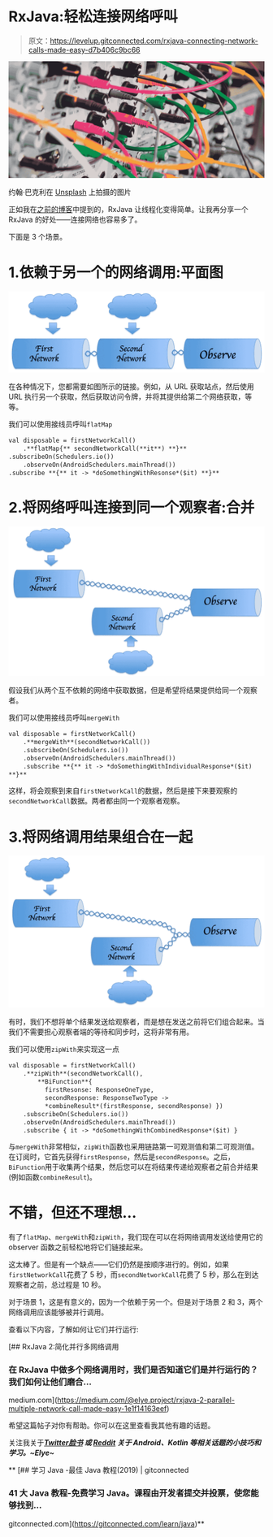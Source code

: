 # RxJava:轻松连接网络呼叫

> 原文：<https://levelup.gitconnected.com/rxjava-connecting-network-calls-made-easy-d7b406c9bc66>

![](img/462bceb17f2059dcbe9fba2c8ae51d31.png)

约翰·巴克利在 [Unsplash](https://unsplash.com/photos/l090uFWoPaI) 上拍摄的图片

正如我在[之前的博客](https://medium.com/@elye.project/rxjava-2-making-threading-easy-in-android-in-kotlin-603d8342d6c)中提到的，RxJava 让线程化变得简单。让我再分享一个 RxJava 的好处——连接网络也容易多了。

下面是 3 个场景。

# 1.依赖于另一个的网络调用:平面图

![](img/cde6b4868f79c1eb29e9b6a2aea2221e.png)

在各种情况下，您都需要如图所示的链接。例如，从 URL 获取站点，然后使用 URL 执行另一个获取，然后获取访问令牌，并将其提供给第二个网络获取，等等。

我们可以使用接线员呼叫`flatMap`

```
val disposable = firstNetworkCall()
    .**flatMap{** secondNetworkCall(**it**) **}** .subscribeOn(Schedulers.io())
    .observeOn(AndroidSchedulers.mainThread())
.subscribe **{** it -> *doSomethingWithResonse*($it) **}**
```

# 2.将网络呼叫连接到同一个观察者:合并

![](img/1378f906d0267ae07999726633d9f38f.png)

假设我们从两个互不依赖的网络中获取数据，但是希望将结果提供给同一个观察者。

我们可以使用接线员呼叫`mergeWith`

```
val disposable = firstNetworkCall()
    .**mergeWith**(secondNetworkCall())
    .subscribeOn(Schedulers.io())
    .observeOn(AndroidSchedulers.mainThread())
    .subscribe **{** it -> *doSomethingWithIndividualResponse*($it) **}**
```

这样，将会观察到来自`firstNetworkCall`的数据，然后是接下来要观察的`secondNetworkCall`数据。两者都由同一个观察者观察。

# 3.将网络调用结果组合在一起

![](img/4224bdb765d82ce22057713d2dab8665.png)

有时，我们不想将单个结果发送给观察者，而是想在发送之前将它们组合起来。当我们不需要担心观察者端的等待和同步时，这将非常有用。

我们可以使用`zipWith`来实现这一点

```
val disposable = firstNetworkCall()
    .**zipWith**(secondNetworkCall(), 
        **BiFunction**{ 
          firstResonse: ResponseOneType, 
          secondResponse: ResponseTwoType -> 
          *combineResult*(firstResponse, secondResponse) })
    .subscribeOn(Schedulers.io())
    .observeOn(AndroidSchedulers.mainThread())
    .subscribe { it -> *doSomethingWithCombinedResponse*($it) }
```

与`mergeWith`非常相似，`zipWith`函数也采用链路第一可观测值和第二可观测值。在订阅时，它首先获得`firstResponse`，然后是`secondResponse`。之后，`BiFunction`用于收集两个结果，然后您可以在将结果传递给观察者之前合并结果(例如函数`combineResult`)。

# 不错，但还不理想…

有了`flatMap`、`mergeWith`和`zipWith`，我们现在可以在将网络调用发送给使用它的 observer 函数之前轻松地将它们链接起来。

这太棒了。但是有一个缺点——它们仍然是按顺序进行的。例如，如果`firstNetworkCall`花费了 5 秒，而`secondNetworkCall`花费了 5 秒，那么在到达观察者之前，总过程是 10 秒。

对于场景 1，这是有意义的，因为一个依赖于另一个。但是对于场景 2 和 3，两个网络调用应该能够被并行调用。

查看以下内容，了解如何让它们并行运行:

[](https://medium.com/@elye.project/rxjava-2-parallel-multiple-network-call-made-easy-1e1f14163eef) [## RxJava 2:简化并行多网络调用

### 在 RxJava 中做多个网络调用时，我们是否知道它们是并行运行的？我们如何让他们磨合…

medium.com](https://medium.com/@elye.project/rxjava-2-parallel-multiple-network-call-made-easy-1e1f14163eef) 

希望这篇帖子对你有帮助。你可以在这里查看我其他有趣的话题。

关注我关于[](https://medium.com/@elye.project)**[*Twitter*](https://twitter.com/elye_project)*[*脸书*](https://www.facebook.com/elyeproj/) 或 [*Reddit*](https://www.reddit.com/user/ElyeProj) 关于 Android、Kotlin 等相关话题的小技巧和学习。~Elye~***

**[](https://gitconnected.com/learn/java) [## 学习 Java -最佳 Java 教程(2019) | gitconnected

### 41 大 Java 教程-免费学习 Java。课程由开发者提交并投票，使您能够找到…

gitconnected.com](https://gitconnected.com/learn/java)**